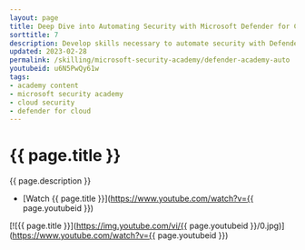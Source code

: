 ```yaml
---
layout: page
title: Deep Dive into Automating Security with Microsoft Defender for Cloud & Logic Apps
sorttitle: 7
description: Develop skills necessary to automate security with Defender for Cloud & Logic Apps across Azure Integration Services. Discover easy hybrid integration capabilities, triggers, actions, error handling, concurrency control, and scheduling executions, followed by a thorough demo within Microsoft Defender for Cloud.
updated: 2023-02-28
permalink: /skilling/microsoft-security-academy/defender-academy-auto
youtubeid: u6N5PwQy61w
tags: 
- academy content
- microsoft security academy
- cloud security
- defender for cloud
---
```


# {{ page.title }}

{{ page.description }}

* [Watch {{ page.title }}](https://www.youtube.com/watch?v={{ page.youtubeid }})

[![{{ page.title }}](https://img.youtube.com/vi/{{ page.youtubeid }}/0.jpg)](https://www.youtube.com/watch?v={{ page.youtubeid }})